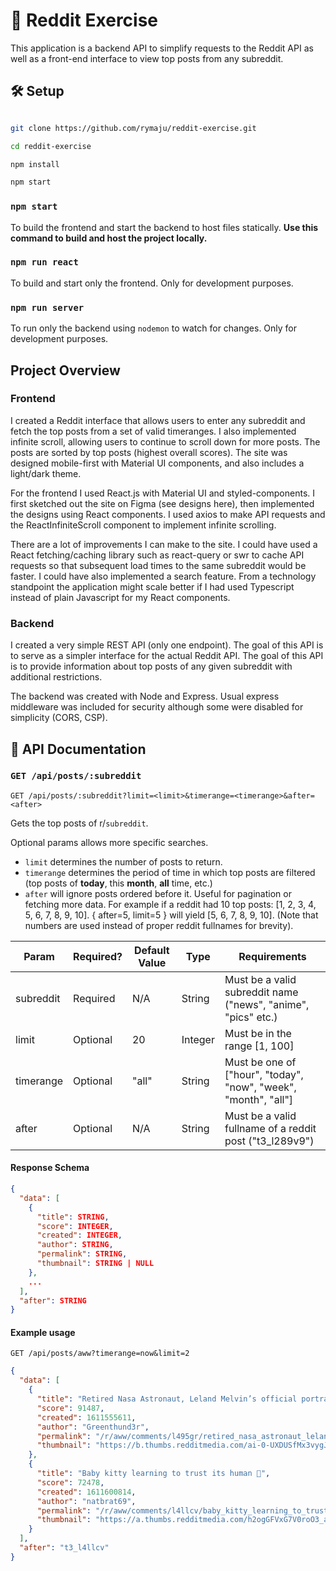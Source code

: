 # 🚀 Reddit Exercise

This application is a backend API to simplify requests to the Reddit API as well as a front-end interface to view top posts from any subreddit.

## 🛠️ Setup

```sh

git clone https://github.com/rymaju/reddit-exercise.git

cd reddit-exercise

npm install

npm start

```



### `npm start`
To build the frontend and start the backend to host files statically. **Use this command to build and host the project locally.**

### `npm run react`
To build and start only the frontend. Only for development purposes.

### `npm run server` 
To run only the backend using `nodemon` to watch for changes. Only for development purposes.

## Project Overview

### Frontend

I created a Reddit interface that allows users to enter any subreddit and fetch the top posts from a set of valid timeranges. I also implemented infinite scroll, allowing users to continue to scroll down for more posts. The posts are sorted by top posts (highest overall scores). The site was designed mobile-first with Material UI components, and also includes a light/dark theme.

For the frontend I used React.js with Material UI and styled-components. I first sketched out the site on Figma (see designs here), then implemented the designs using React components. I used axios to make API requests and the ReactInfiniteScroll component to implement infinite scrolling.

There are a lot of improvements I can make to the site. I could have used a React fetching/caching library such as react-query or swr to cache API requests so that subsequent load times to the same subreddit would be faster. I could have also implemented a search feature. From a technology standpoint the application might scale better if I had used Typescript instead of plain Javascript for my React components.

### Backend

I created a very simple REST API (only one endpoint). The goal of this API is to serve as a simpler interface for the actual Reddit API. The goal of this API is to provide information about top posts of any given subreddit with additional restrictions.

The backend was created with Node and Express. Usual express middleware was included for security although some were disabled for simplicity (CORS, CSP).

## 📜 API Documentation

### `GET /api/posts/:subreddit`

`GET /api/posts/:subreddit?limit=<limit>&timerange=<timerange>&after=<after>`

Gets the top posts of r/`subreddit`.

Optional params allows more specific searches.

- `limit` determines the number of posts to return.
- `timerange` determines the period of time in which top posts are filtered (top posts of **today**, this **month**, **all** time, etc.)
- `after` will ignore posts ordered before it. Useful for pagination or fetching more data. For example if a reddit had 10 top posts: [1, 2, 3, 4, 5, 6, 7, 8, 9, 10]. { after=5, limit=5 } will yield [5, 6, 7, 8, 9, 10]. (Note that numbers are used instead of proper reddit fullnames for brevity).

| Param     | Required? | Default Value | Type    | Requirements                                                    |
|-----------|-----------|---------------|---------|-----------------------------------------------------------------|
| subreddit | Required  | N/A           | String  | Must be a valid subreddit name ("news", "anime", "pics" etc.)   |
| limit     | Optional  | 20            | Integer | Must be in the range [1, 100]                                   |
| timerange | Optional  | "all"         | String  | Must be one of ["hour", "today", "now", "week", "month", "all"] |
| after     | Optional  | N/A           | String  | Must be a valid fullname of a reddit post ("t3_l289v9")         |

#### Response Schema

```json
{
  "data": [
    {
      "title": STRING,
      "score": INTEGER,
      "created": INTEGER,
      "author": STRING,
      "permalink": STRING,
      "thumbnail": STRING | NULL
    },
    ...
  ],
  "after": STRING
}
```

#### Example usage

`GET /api/posts/aww?timerange=now&limit=2`

```json
{
  "data": [
    {
      "title": "Retired Nasa Astronaut, Leland Melvin’s official portrait",
      "score": 91487,
      "created": 1611555611,
      "author": "Greenthund3r",
      "permalink": "/r/aww/comments/l495gr/retired_nasa_astronaut_leland_melvins_official/",
      "thumbnail": "https://b.thumbs.redditmedia.com/ai-0-UXDUSfMx3vygJLRSyh29RaHhzjEpT8SpJoPCvA.jpg"
    },
    {
      "title": "Baby kitty learning to trust its human 🥰",
      "score": 72478,
      "created": 1611600814,
      "author": "natbrat69",
      "permalink": "/r/aww/comments/l4llcv/baby_kitty_learning_to_trust_its_human/",
      "thumbnail": "https://a.thumbs.redditmedia.com/h2ogGFVxG7V0roO3_aFXu8TcFIZUTGayedQx6i9Qdz4.jpg"
    }
  ],
  "after": "t3_l4llcv"
}
```
